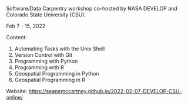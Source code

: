 Software/Data Carpentry workshop co-hosted by NASA DEVELOP and Colorado State University (CSU).

Feb 7 - 15, 2022

Content:
1. Automating Tasks with the Unix Shell
2. Version Control with Git
3. Programming with Python
4. Programming with R
5. Geospatial Programming in Python
6. Geospatial Programming in R 

Website:
https://seanemccartney.github.io/2022-02-07-DEVELOP-CSU-online/
